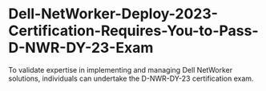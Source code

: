# Dell-NetWorker-Deploy-2023-Certification-Requires-You-to-Pass-D-NWR-DY-23-Exam
To validate expertise in implementing and managing Dell NetWorker solutions, individuals can undertake the D-NWR-DY-23 certification exam.
